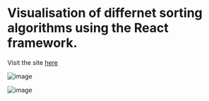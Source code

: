 # Visualisation of differnet sorting algorithms using the React framework. 

Visit the site [here](https://tt340.github.io/react-SortAlgorithms/)

![image](https://user-images.githubusercontent.com/66304165/136970419-23cce786-0439-4efe-ad51-58d01f6ba066.png)

![image](https://user-images.githubusercontent.com/66304165/136970521-0d22b32d-c77b-445f-9913-4067c1ad73b2.png)


